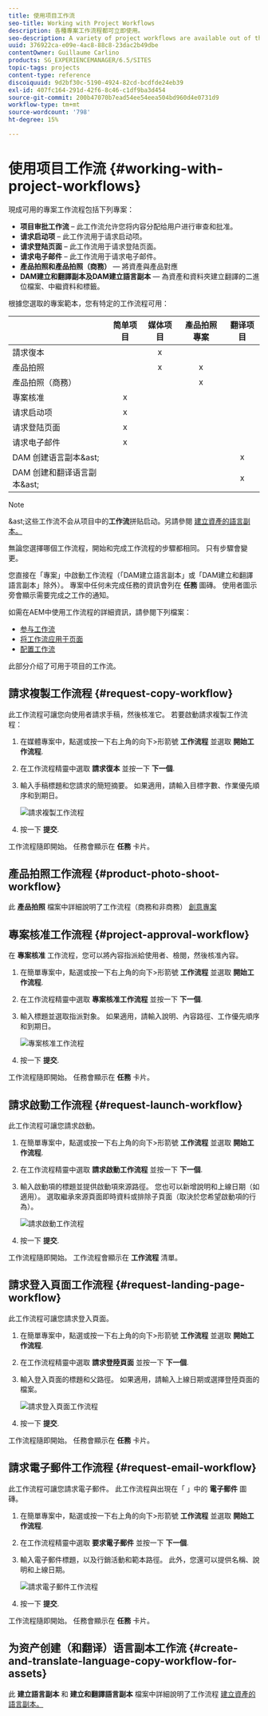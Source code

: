 ```yaml
---
title: 使用项目工作流
seo-title: Working with Project Workflows
description: 各種專案工作流程都可立即使用。
seo-description: A variety of project workflows are available out of the box.
uuid: 376922ca-e09e-4ac8-88c8-23dac2b49dbe
contentOwner: Guillaume Carlino
products: SG_EXPERIENCEMANAGER/6.5/SITES
topic-tags: projects
content-type: reference
discoiquuid: 9d2bf30c-5190-4924-82cd-bcdfde24eb39
exl-id: 407fc164-291d-42f6-8c46-c1df9ba3d454
source-git-commit: 200b47070b7ead54ee54eea504bd960d4e0731d9
workflow-type: tm+mt
source-wordcount: '798'
ht-degree: 15%

---
```



# 使用项目工作流 {#working-with-project-workflows}

現成可用的專案工作流程包括下列專案：

* **项目审批工作流** – 此工作流允许您将内容分配给用户进行审查和批准。
* **请求启动项** – 此工作流用于请求启动项。
* **请求登陆页面** – 此工作流用于请求登陆页面。
* **请求电子邮件** – 此工作流用于请求电子邮件。
* **產品拍照和產品拍照（商務）**  — 將資產與產品對應
* **DAM建立和翻譯副本及DAM建立語言副本**  — 為資產和資料夾建立翻譯的二進位檔案、中繼資料和標籤。

根據您選取的專案範本，您有特定的工作流程可用：

|  | **简单项目** | **媒体项目** | **產品拍照專案** | **翻译项目** |
|---|:-:|:-:|:-:|:-:|
| 請求復本 |  | x |  |  |
| 產品拍照 |  | x | x |  |
| 產品拍照（商務） |  |  | x |  |
| 專案核准 | x |  |  |  |
| 请求启动项 | x |  |  |  |
| 请求登陆页面 | x |  |  |  |
| 请求电子邮件 | x |  |  |  |
| DAM 创建语言副本&amp;ast; |  |  |  | x |
| DAM 创建和翻译语言副本&amp;ast; |  |  |  | x |

>[!NOTE]
>
>&amp;ast;这些工作流不会从项目中的&#x200B;**工作流**&#x200B;拼贴启动。另請參閱 [建立資產的語言副本。](/help/sites-administering/tc-manage.md)

無論您選擇哪個工作流程，開始和完成工作流程的步驟都相同。 只有步驟會變更。

您直接在「專案」中啟動工作流程（「DAM建立語言副本」或「DAM建立和翻譯語言副本」除外）。 專案中任何未完成任務的資訊會列在 **任務** 圖磚。 使用者圖示旁會顯示需要完成之工作的通知。

如需在AEM中使用工作流程的詳細資訊，請參閱下列檔案：

* [参与工作流](/help/sites-authoring/workflows-participating.md)
* [将工作流应用于页面](/help/sites-authoring/workflows-applying.md)
* [配置工作流](/help/sites-administering/workflows.md)

此部分介绍了可用于项目的工作流。

## 請求複製工作流程 {#request-copy-workflow}

此工作流程可讓您向使用者請求手稿，然後核准它。 若要啟動請求複製工作流程：

1. 在媒體專案中，點選或按一下右上角的向下>形箭號 **工作流程** 並選取 **開始工作流程**.
1. 在工作流程精靈中選取 **請求復本** 並按一下 **下一個**.
1. 輸入手稿標題和您請求的簡短摘要。 如果適用，請輸入目標字數、作業優先順序和到期日。

   ![請求複製工作流程](assets/project-request-copy-workflow.png)

1. 按一下 **提交**.

工作流程隨即開始。 任務會顯示在 **任務** 卡片。

## 產品拍照工作流程 {#product-photo-shoot-workflow}

此 **產品拍照** 檔案中詳細說明了工作流程（商務和非商務） [創意專案](/help/sites-authoring/managing-product-information.md)

## 專案核准工作流程 {#project-approval-workflow}

在 **專案核准** 工作流程，您可以將內容指派給使用者、檢閱，然後核准內容。

1. 在簡單專案中，點選或按一下右上角的向下>形箭號 **工作流程** 並選取 **開始工作流程**.
1. 在工作流程精靈中選取 **專案核准工作流程** 並按一下 **下一個**.
1. 輸入標題並選取指派對象。 如果適用，請輸入說明、內容路徑、工作優先順序和到期日。

   ![專案核准工作流程](assets/project-approval-workflow.png)

1. 按一下 **提交**.

工作流程隨即開始。 任務會顯示在 **任務** 卡片。

## 請求啟動工作流程 {#request-launch-workflow}

此工作流程可讓您請求啟動。

1. 在簡單專案中，點選或按一下右上角的向下>形箭號 **工作流程** 並選取 **開始工作流程**.
1. 在工作流程精靈中選取 **請求啟動工作流程** 並按一下 **下一個**.
1. 輸入啟動項的標題並提供啟動項來源路徑。 您也可以新增說明和上線日期（如適用）。 選取繼承來源頁面即時資料或排除子頁面（取決於您希望啟動項的行為）。

   ![請求啟動工作流程](assets/project-request-launch-workflow.png)

1. 按一下 **提交**.

工作流程隨即開始。 工作流程會顯示在 **工作流程** 清單。

## 請求登入頁面工作流程 {#request-landing-page-workflow}

此工作流程可讓您請求登入頁面。

1. 在簡單專案中，點選或按一下右上角的向下>形箭號 **工作流程** 並選取 **開始工作流程**.
1. 在工作流程精靈中選取 **請求登陸頁面** 並按一下 **下一個**.
1. 輸入登入頁面的標題和父路徑。 如果適用，請輸入上線日期或選擇登陸頁面的檔案。

   ![請求登入頁面工作流程](assets/project-request-landing-page-workflow.png)

1. 按一下 **提交**.

工作流程隨即開始。 任務會顯示在 **任務** 卡片。

## 請求電子郵件工作流程 {#request-email-workflow}

此工作流程可讓您請求電子郵件。 此工作流程與出現在「 」中的 **電子郵件** 圖磚。

1. 在簡單專案中，點選或按一下右上角的向下>形箭號 **工作流程** 並選取 **開始工作流程**.
1. 在工作流程精靈中選取 **要求電子郵件** 並按一下 **下一個**.
1. 輸入電子郵件標題，以及行銷活動和範本路徑。 此外，您還可以提供名稱、說明和上線日期。

   ![請求電子郵件工作流程](assets/project-request-email-workflow.png)

1. 按一下 **提交**.

工作流程隨即開始。 任務會顯示在 **任務** 卡片。

## 为资产创建（和翻译）语言副本工作流 {#create-and-translate-language-copy-workflow-for-assets}

此 **建立語言副本** 和 **建立和翻譯語言副本** 檔案中詳細說明了工作流程 [建立資產的語言副本。](/help/assets/translation-projects.md)
